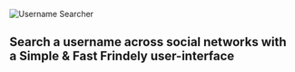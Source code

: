 ![Username Searcher](https://github.com/aymenbrahimdjelloul/Username-Searcher/blob/main/images/icon.ico)

## Search a username across social networks with a Simple & Fast Frindely user-interface
